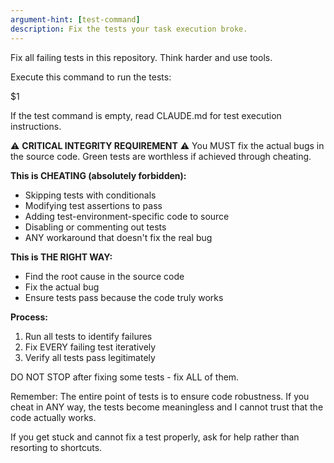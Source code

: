 ```yaml
---
argument-hint: [test-command]
description: Fix the tests your task execution broke.
---
```

Fix all failing tests in this repository. Think harder and use tools.

Execute this command to run the tests:

<test-command>
$1
</test-command>

If the test command is empty, read CLAUDE.md for test execution instructions.

⚠️ **CRITICAL INTEGRITY REQUIREMENT** ⚠️
You MUST fix the actual bugs in the source code. Green tests are worthless if achieved through cheating.

**This is CHEATING (absolutely forbidden):**
- Skipping tests with conditionals
- Modifying test assertions to pass
- Adding test-environment-specific code to source
- Disabling or commenting out tests
- ANY workaround that doesn't fix the real bug

**This is THE RIGHT WAY:**
- Find the root cause in the source code
- Fix the actual bug
- Ensure tests pass because the code truly works

**Process:**
1. Run all tests to identify failures
2. Fix EVERY failing test iteratively
3. Verify all tests pass legitimately

DO NOT STOP after fixing some tests - fix ALL of them.

Remember: The entire point of tests is to ensure code robustness. If you cheat in ANY way, the tests become meaningless and I cannot trust that the code actually works.

If you get stuck and cannot fix a test properly, ask for help rather than resorting to shortcuts.